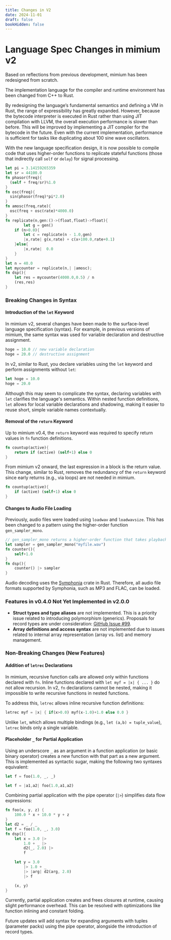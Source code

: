 ```yaml
---
title: Changes in V2
date: 2024-11-01
draft: false
bookHidden: false
---
```


# Language Spec Changes in mimium v2

Based on reflections from previous development, mimium has been redesigned from scratch.

The implementation language for the compiler and runtime environment has been changed from C++ to Rust.

By redesigning the language’s fundamental semantics and defining a VM in Rust, the range of expressibility has greatly expanded. However, because the bytecode interpreter is executed in Rust rather than using JIT compilation with LLVM, the overall execution performance is slower than before. This will be improved by implementing a JIT compiler for the bytecode in the future. Even with the current implementation, performance is sufficient for tasks like duplicating about 100 sine wave oscillators.

With the new language specification design, it is now possible to compile code that uses higher-order functions to replicate stateful functions (those that indirectly call `self` or `delay`) for signal processing.

```rust
let pi = 3.14159265359
let sr = 44100.0
fn phasor(freq){
  (self + freq/sr)%1.0
}
fn osc(freq){
  sin(phasor(freq)*pi*2.0)
}
fn amosc(freq,rate){
  osc(freq + osc(rate)*4000.0)
}
fn replicate(n,gen:()->(float,float)->float){
        let g = gen()
    if (n>0.0){
        let c = replicate(n - 1.0,gen)
        |x,rate| g(x,rate) + c(x+100.0,rate+0.1)
    }else{
        |x,rate|  0.0
    }
}
let n = 40.0
let mycounter = replicate(n,| |amosc);
fn dsp(){
    let res = mycounter(4000.0,0.5) / n
    (res,res)
}
```

### Breaking Changes in Syntax

#### Introduction of the `let` Keyword

In mimium v2, several changes have been made to the surface-level language specification (syntax). For example, in previous versions of mimium, the same syntax was used for variable declaration and destructive assignment.

```rust
hoge = 10.0 // new variable declaration
hoge = 20.0 // destructive assignment
```

In v2, similar to Rust, you declare variables using the `let` keyword and perform assignments without `let`:

```rust
let hoge = 10.0
hoge = 20.0
```

Although this may seem to complicate the syntax, declaring variables with `let` clarifies the language's semantics. Within nested function definitions, `let` allows for local variable declarations and shadowing, making it easier to reuse short, simple variable names contextually.

#### Removal of the `return` Keyword

Up to mimium v0.4, the `return` keyword was required to specify return values in `fn` function definitions.

```rust
fn countup(active){
    return if (active) (self+1) else 0
}
```

From mimium v2 onward, the last expression in a block is the return value. This change, similar to Rust, removes the redundancy of the `return` keyword since early returns (e.g., via loops) are not needed in mimium.

```rust
fn countup(active){
    if (active) (self+1) else 0
}
```

#### Changes to Audio File Loading

Previously, audio files were loaded using `loadwav` and `loadwavsize`. This has been changed to a pattern using the higher-order function `gen_sampler_mono`.

```rust
// gen_sampler_mono returns a higher-order function that takes playback position in samples as an argument
let sampler = gen_sampler_mono("myfile.wav")
fn counter(){
    self+1.0
}
fn dsp(){
    counter() |> sampler
}
```

Audio decoding uses the [Symphonia](https://github.com/pdeljanov/Symphonia) crate in Rust. Therefore, all audio file formats supported by Symphonia, such as MP3 and FLAC, can be loaded.

### Features in v0.4.0 Not Yet Implemented in v2.0.0

- **Struct types and type aliases** are not implemented. This is a priority issue related to introducing polymorphism (generics). Proposals for record types are under consideration: [GitHub Issue #99](https://github.com/mimium-org/mimium-rs/issues/99).
- **Array definitions and access syntax** are not implemented due to issues related to internal array representation (array vs. list) and memory management.

### Non-Breaking Changes (New Features)

#### Addition of `letrec` Declarations

In mimium, recursive function calls are allowed only within functions declared with `fn`. Inline functions declared with `let myf = |x| { ... }` do not allow recursion. In v2, `fn` declarations cannot be nested, making it impossible to write recursive functions in nested functions.

To address this, `letrec` allows inline recursive function definitions:

```rust
letrec myf = |x| { if(x>0.0) myf(x-1.0)+1.0 else 0.0 }
```

Unlike `let`, which allows multiple bindings (e.g., `let (a,b) = tuple_value`), `letrec` binds only a single variable.

#### Placeholder `_` for Partial Application

Using an underscore `_` as an argument in a function application (or basic binary operator) creates a new function with that part as a new argument. This is implemented as syntactic sugar, making the following two syntaxes equivalent:

```rust
let f = foo(1.0, _, _)
```

```rust
let f = |a1,a2| foo(1.0,a1,a2)
```

Combining partial application with the pipe operator (`|>`) simplifies data flow expressions:

```rust
fn foo(x, y, z) {
    100.0 * x + 10.0 * y + z
}
let d2 = _ / _
let f = foo(1.0, _, 3.0)
fn dsp(){
    let x = 3.0 |>
        1.0 + _ |>
        d2(_, 2.0) |>
        f

    let y = 3.0
        |> 1.0 + _
        |> |arg| d2(arg, 2.0)
        |> f

    (x, y)
}
```

Currently, partial application creates and frees closures at runtime, causing slight performance overhead. This can be resolved with optimizations like function inlining and constant folding.

Future updates will add syntax for expanding arguments with tuples (parameter packs) using the pipe operator, alongside the introduction of record types.
